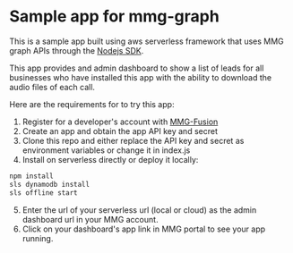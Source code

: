 # Sample app for mmg-graph
This is a sample app built using aws serverless framework that uses MMG graph APIs through the [Nodejs SDK](https://github.com/MMGFusion/mmg-graph).

This app provides and admin dashboard to show a list of leads for all businesses who have installed this app with the ability to download the audio files of each call.

Here are the requirements for to try this app:

1. Register for a developer's account with [MMG-Fusion](https://www.mmgfusion.com)
2. Create an app and obtain the app API key and secret
3. Clone this repo and either replace the API key and secret as environment variables or change it in index.js
4. Install on serverless directly or deploy it locally:
```bash
npm install
sls dynamodb install
sls offline start
```
5. Enter the url of your serverless url (local or cloud) as the admin dashboard url in your MMG account.
6. Click on your dashboard's app link in MMG portal to see your app running.



